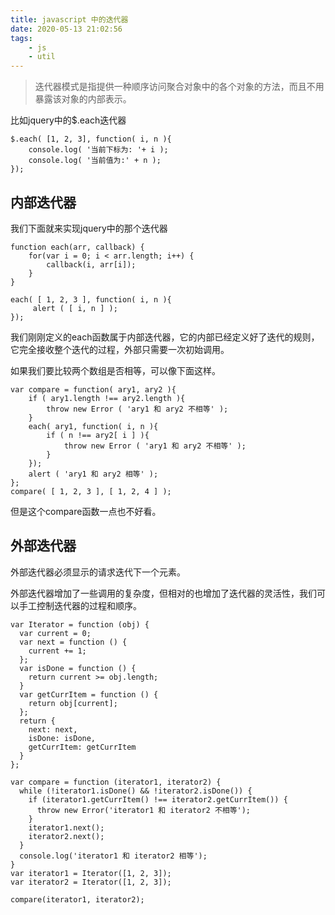 ```yaml
---
title: javascript 中的迭代器
date: 2020-05-13 21:02:56
tags:
    - js
    - util
---
```


> 迭代器模式是指提供一种顺序访问聚合对象中的各个对象的方法，而且不用暴露该对象的内部表示。


比如jquery中的$.each迭代器

```
$.each( [1, 2, 3], function( i, n ){ 
    console.log( '当前下标为: '+ i ); 
    console.log( '当前值为:' + n );
});
```

## 内部迭代器

我们下面就来实现jquery中的那个迭代器

```
function each(arr, callback) {
    for(var i = 0; i < arr.length; i++) {
        callback(i, arr[i]);
    }
}

each( [ 1, 2, 3 ], function( i, n ){
     alert ( [ i, n ] );
});
```

我们刚刚定义的each函数属于内部迭代器，它的内部已经定义好了迭代的规则，它完全接收整个迭代的过程，外部只需要一次初始调用。

如果我们要比较两个数组是否相等，可以像下面这样。

```
var compare = function( ary1, ary2 ){ 
    if ( ary1.length !== ary2.length ){
        throw new Error ( 'ary1 和 ary2 不相等' ); 
    }
    each( ary1, function( i, n ){ 
        if ( n !== ary2[ i ] ){
            throw new Error ( 'ary1 和 ary2 不相等' ); 
        }
    });
    alert ( 'ary1 和 ary2 相等' ); 
};
compare( [ 1, 2, 3 ], [ 1, 2, 4 ] );
```

但是这个compare函数一点也不好看。

## 外部迭代器

外部迭代器必须显示的请求迭代下一个元素。

外部迭代器增加了一些调用的复杂度，但相对的也增加了迭代器的灵活性，我们可以手工控制迭代器的过程和顺序。

```
var Iterator = function (obj) {
  var current = 0;
  var next = function () {
    current += 1;
  };
  var isDone = function () {
    return current >= obj.length;
  }
  var getCurrItem = function () {
    return obj[current];
  };
  return {
    next: next,
    isDone: isDone,
    getCurrItem: getCurrItem
  }
};

var compare = function (iterator1, iterator2) {
  while (!iterator1.isDone() && !iterator2.isDone()) {
    if (iterator1.getCurrItem() !== iterator2.getCurrItem()) {
      throw new Error('iterator1 和 iterator2 不相等');
    }
    iterator1.next();
    iterator2.next();
  }
  console.log('iterator1 和 iterator2 相等');
}
var iterator1 = Iterator([1, 2, 3]);
var iterator2 = Iterator([1, 2, 3]);

compare(iterator1, iterator2);
```
